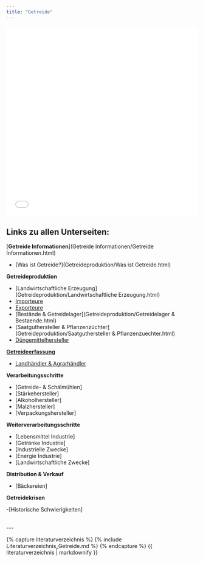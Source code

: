 ```yaml
---
title: "Getreide"
---
```


<iframe src="Getreide-Schaubild.pdf" style="width: 100%; height: 500px; border: none;"></iframe>

## Links zu allen Unterseiten:

[**Getreide Informationen**](Getreide Informationen/Getreide Informationen.html)

- [Was ist Getreide?](Getreideproduktion/Was ist Getreide.html)

**Getreideproduktion**

- [Landwirtschaftliche Erzeugung](Getreideproduktion/Landwirtschaftliche Erzeugung.html)
- [Importeure](Getreideproduktion/Importeure.html)
- [Exporteure](Getreideproduktion/Exporteure.html)
- [Bestände & Getreidelager](Getreideproduktion/Getreidelager & Bestaende.html)
- [Saatguthersteller & Pflanzenzüchter](Getreideproduktion/Saatguthersteller & Pflanzenzuechter.html)
- [Düngemittelhersteller](Getreideproduktion/Duengemittelhersteller.html)


[**Getreideerfassung**](Getreideerfassung/Getreideerfassung.html)

- [Landhändler & Agrarhändler](Getreideerfassung/Landhaendler.html)


**Verarbeitungsschritte**

- [Getreide- & Schälmühlen]
- [Stärkehersteller]
- [Alkoholhersteller]
- [Malzhersteller]
- [Verpackungshersteller]


**Weiterverarbeitungsschritte**

- [Lebensmittel Industrie]
- [Getränke Industrie]
- [Industrielle Zwecke]
- [Energie Industrie]
- [Landwirtschaftliche Zwecke]


**Distribution & Verkauf**

- [Bäckereien]


**Getreidekrisen**

-[Historische Schwierigkeiten]


<br />
---
<br />

{% capture literaturverzeichnis %} 
{% include Literaturverzeichnis_Getreide.md %} 
{% endcapture %} 
{{ literaturverzeichnis | markdownify }}


